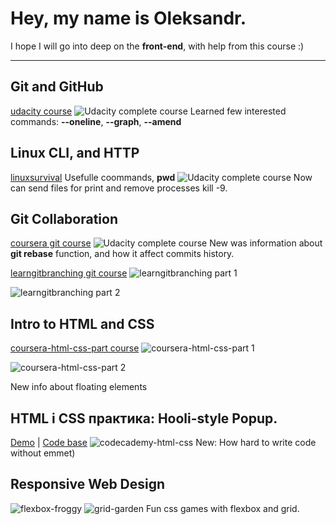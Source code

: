 # Hey, my name is Oleksandr.
I hope I will go into deep on the **front-end**, with help from this course :)

---

## Git and GitHub 
[udacity course](https://www.udacity.com/course/version-control-with-git--ud123)
![Udacity complete course](https://github.com/Dovahkiin1991/kottans-frontend/blob/main/images/lesson1-udacity.png)
Learned few interested commands:
**--oneline**, **--graph**, **--amend**

## Linux CLI, and HTTP
 [linuxsurvival](https://linuxsurvival.com/)
Usefulle coommands, **pwd**
![Udacity complete course](https://github.com/Dovahkiin1991/kottans-frontend/blob/main/task_linux_cli/lesson2-linuxsurvival.png)
Now can send files for print and remove processes kill -9.

## Git Collaboration
[coursera git course](https://www.coursera.org/learn/introduction-git-github)
![Udacity complete course](https://github.com/Dovahkiin1991/kottans-frontend/blob/main/task_git_collaboration/lesson3-coursera-git.png)
New was information about **git rebase** function, and how it affect commits history.

[learngitbranching git course](https://learngitbranching.js.org/)
![learngitbranching part 1](https://github.com/Dovahkiin1991/kottans-frontend/blob/main/task_git_collaboration/lesson3-gitbranching1.png)

![learngitbranching part 2](https://github.com/Dovahkiin1991/kottans-frontend/blob/main/task_git_collaboration/lesson3-gitbranching2.png)

## Intro to HTML and CSS
[coursera-html-css-part course](https://www.coursera.org/learn/html-css-javascript-for-web-developers)
![coursera-html-css-part 1](https://github.com/Dovahkiin1991/kottans-frontend/blob/main/task_html_css_intro/lesson4-coursera1.png)

![coursera-html-css-part 2](https://github.com/Dovahkiin1991/kottans-frontend/blob/main/task_html_css_intro/lesson4-coursera2.png)

New info about floating elements

## HTML і CSS практика: Hooli-style Popup.
[Demo](https://dovahkiin1991.github.io/html-css-popup/) |
[Code base](https://github.com/Dovahkiin1991/html-css-popup)
 ![codecademy-html-css](https://github.com/Dovahkiin1991/kottans-frontend/blob/main/task_html_css_intro/lesson4-html-and-css.png)
New: How hard to write code without emmet)

## Responsive Web Design
![flexbox-froggy](https://github.com/Dovahkiin1991/kottans-frontend/blob/main/task_responsive_web_design/lesson5-flexboxfroggy.png) 
![grid-garden](https://github.com/Dovahkiin1991/kottans-frontend/blob/main/task_responsive_web_design/lesson5-cssgridgarden.png)
Fun css games with flexbox and grid.
